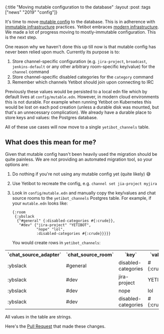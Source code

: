 {:title "Moving mutable configuration to the database"
 :layout :post
 :tags  ["news" "2019" "config"]}


It's time to move [mutable config](https://yetibot.com/ops-guide#mutable) to the
database. This is in adherence with
[immutable infrastructure](https://www.digitalocean.com/community/tutorials/what-is-immutable-infrastructure)
practices. Yetibot embraces [modern infrastructure](https://devth.com/2018/dec-deep-environmental-config). We made a
lot of progress moving to mostly-immutable configuration. This is the next step.

One reason why we haven't done this up till now is that mutable config has never
been relied upon much. Currently its purpose is to:

1. Store channel-specific configuration (e.g. `jira-project`, `broadcast`,
   `jenkins-default` or any other arbitrary room-specific key/value) for the
   `channel` command
1. Store channel-specific disabled categories for the `category` command
1. Remember which channels Yetibot should join upon connecting to IRC

Previously these values would be persisted to a local edn file which by default
lives at `config/mutable.edn`. However, in modern cloud environments this is not
durable. For example when running Yetibot on Kubernetes this would be lost on
each pod creation (unless a durable disk was mounted, but that's an unnecessary
complication). We already have a durable place to store keys and values: the
Postgres database.

All of these use cases will now move to a single `yetibot_channels` table.

## What does this mean for me?

Given that mutable config hasn't been heavily used the migration should be quite
painless. We are not providing an automated migration tool, so your options are:

1. Do nothing if you're not using any mutable config yet (quite likely) 😅
1. Use Yetibot to recreate the config, e.g. `channel set jia-project myjira`
1. Look in `config/mutable.edn` and manually copy the key/values and chat source
   rooms to the `yetibot_channels` Postgres table. For example, if your
   `mutable.edn` looks like:

   ```edn
   {:room
    {:ybslack
     {"#general" {:disabled-categories #{:crude}},
      "#dev" {"jira-project" "YETIBOT",
              "nope" "lol",
              :disabled-categories #{:crude}}}}}
   ```

   You would create rows in `yetibot_channels`:

<table>
<tr>
  <th>`chat_source_adapter`</th>
  <th>`chat_source_room`</th>
  <th>`key`</th>
  <th>`value`</th>
</tr>
<tr>
  <td>:ybslack</td>
  <td>#general</td>
  <td>disabled-categories</td>
  <td>#{:crude}</td>
</tr>
<tr>
  <td>:ybslack</td>
  <td>#dev</td>
  <td>jira-project</td>
  <td>YETIBOT</td>
</tr>
<tr>
  <td>:ybslack</td>
  <td>#dev</td>
  <td>nope</td>
  <td>lol</td>
</tr>
<tr>
  <td>:ybslack</td>
  <td>#dev</td>
  <td>disabled-categories</td>
  <td>#{:crude}</td>
</tr>

</table>

All values in the table are strings.

Here's the [Pull Request](https://github.com/yetibot/yetibot.core/pull/61) that
made these changes.
